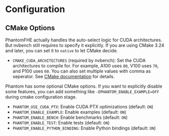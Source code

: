 # Configuration

## CMake Options

PhantomFHE actually handles the auto-select logic for CUDA architectures. But nvbench still requires to specify it explicitly. If you are using CMake 3.24 and later, you can set it to `native` to let CMake decide.

* `CMAKE_CUDA_ARCHITECTURES` (required by nvbench): Set the CUDA architectures to compile for. For example, A100 uses `80`, V100 uses `70`, and P100 uses `60`. You can also set multiple values with comma as seperator. See [CMake documentation](https://cmake.org/cmake/help/latest/variable/CMAKE\_CUDA\_ARCHITECTURES.html#variable:CMAKE\_CUDA\_ARCHITECTURES) for details.

Phantom has some optional CMake options. If you want to explicitly disable some features, you can add something like `-DPHANTOM_ENABLE_EXAMPLE=OFF` during cmake configuration stage.

* `PHANTOM_USE_CUDA_PTX`: Enable CUDA PTX optimizations (default: `ON`)
* `PHANTOM_ENABLE_EXAMPLE`: Enable examples (default: `ON`)
* `PHANTOM_ENABLE_BENCH`: Enable benchmarks (default: `ON`)
* `PHANTOM_ENABLE_TEST`: Enable tests (default: `ON`)
* `PHANTOM_ENABLE_PYTHON_BINDING`: Enable Python bindings (default: `ON`)
